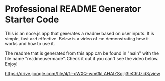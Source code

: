 # Professional README Generator Starter Code

This is an node.js app that generates a readme based on user inputs.  It is simple, fast and effective.  Below is a video of me demonstrating how it works and how to use it.

The readme that is generated from this app can be found in "main" with the file name "readmeusermade".  Check it out if you can't see the video below.  Enjoy!

https://drive.google.com/file/d/1r-oWXQ-wmGkLAHAIZSojlj3IeCRJzid3/view
